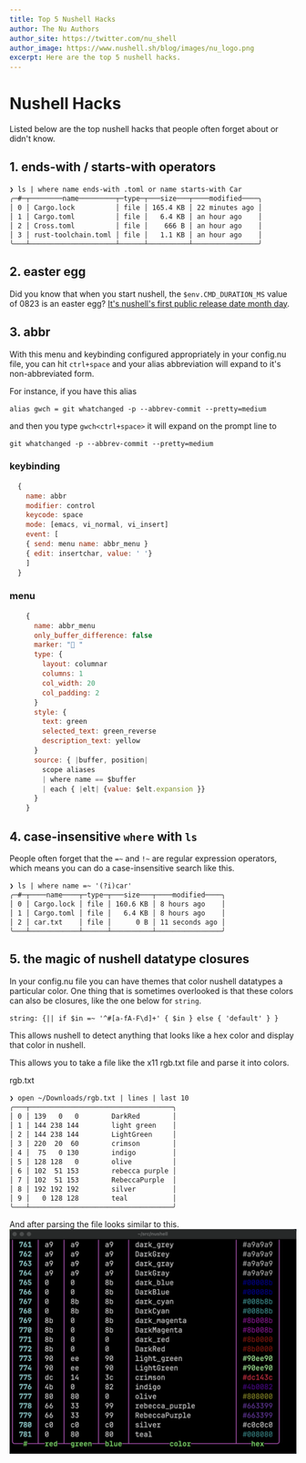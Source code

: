```yaml
---
title: Top 5 Nushell Hacks
author: The Nu Authors
author_site: https://twitter.com/nu_shell
author_image: https://www.nushell.sh/blog/images/nu_logo.png
excerpt: Here are the top 5 nushell hacks.
---
```


# Nushell Hacks

Listed below are the top nushell hacks that people often forget about or didn't know.

## 1. ends-with / starts-with operators
```nushell
❯ ls | where name ends-with .toml or name starts-with Car
╭─#─┬────────name─────────┬─type─┬───size───┬────modified────╮
│ 0 │ Cargo.lock          │ file │ 165.4 KB │ 22 minutes ago │
│ 1 │ Cargo.toml          │ file │   6.4 KB │ an hour ago    │
│ 2 │ Cross.toml          │ file │    666 B │ an hour ago    │
│ 3 │ rust-toolchain.toml │ file │   1.1 KB │ an hour ago    │
╰───┴─────────────────────┴──────┴──────────┴────────────────╯
```

## 2. easter egg

Did you know that when you start nushell, the `$env.CMD_DURATION_MS` value of 0823 is an easter egg? [It's nushell's first public release date month day](https://github.com/nushell/nushell/releases/tag/0.2.0).

## 3. abbr

With this menu and keybinding configured appropriately in your config.nu file, you can hit `ctrl+space` and your alias abbreviation will expand to it's non-abbreviated form.

For instance, if you have this alias
```nushell
alias gwch = git whatchanged -p --abbrev-commit --pretty=medium
```
and then you type `gwch<ctrl+space>` it will expand on the prompt line to 
```nushell
git whatchanged -p --abbrev-commit --pretty=medium
```

### keybinding
```js
  {
    name: abbr
    modifier: control
    keycode: space
    mode: [emacs, vi_normal, vi_insert]
    event: [
    { send: menu name: abbr_menu }
    { edit: insertchar, value: ' '}
    ]
  }
```
### menu
```js
    {
      name: abbr_menu
      only_buffer_difference: false
      marker: "👀 "
      type: {
        layout: columnar
        columns: 1
        col_width: 20
        col_padding: 2
      }
      style: {
        text: green
        selected_text: green_reverse
        description_text: yellow
      }
      source: { |buffer, position|
        scope aliases
        | where name == $buffer
        | each { |elt| {value: $elt.expansion }}
      }
    }
```
## 4. case-insensitive `where` with `ls`

People often forget that the `=~` and `!~` are regular expression operators, which means you can do a case-insensitive search like this.

```nushell
❯ ls | where name =~ '(?i)car'
╭─#─┬────name────┬─type─┬───size───┬────modified────╮
│ 0 │ Cargo.lock │ file │ 160.6 KB │ 8 hours ago    │
│ 1 │ Cargo.toml │ file │   6.4 KB │ 8 hours ago    │
│ 2 │ car.txt    │ file │      0 B │ 11 seconds ago │
╰───┴────────────┴──────┴──────────┴────────────────╯
```

## 5. the magic of nushell datatype closures

In your config.nu file you can have themes that color nushell datatypes a particular color. One thing that is sometimes overlooked is that these colors can also be closures, like the one below for `string`.

```nushell
string: {|| if $in =~ '^#[a-fA-F\d]+' { $in } else { 'default' } }
```

This allows nushell to detect anything that looks like a hex color and display that color in nushell.

This allows you to take a file like the x11 rgb.txt file and parse it into colors.

rgb.txt
```nushell
❯ open ~/Downloads/rgb.txt | lines | last 10
╭───┬───────────────────────────────────╮
│ 0 │ 139   0   0        DarkRed        │
│ 1 │ 144 238 144        light green    │
│ 2 │ 144 238 144        LightGreen     │
│ 3 │ 220  20  60        crimson        │
│ 4 │  75   0 130        indigo         │
│ 5 │ 128 128   0        olive          │
│ 6 │ 102  51 153        rebecca purple │
│ 7 │ 102  51 153        RebeccaPurple  │
│ 8 │ 192 192 192        silver         │
│ 9 │   0 128 128        teal           │
╰───┴───────────────────────────────────╯
```
And after parsing the file looks similar to this.
![rgb](../assets/images/nushell_hacks_01.png)
